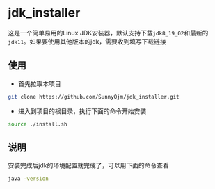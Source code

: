 # jdk_installer

这是一个简单易用的Linux JDK安装器，默认支持下载`jdk8_19_02`和最新的`jdk11`。如果要使用其他版本的jdk，需要收到填写下载链接

## 使用
- 首先拉取本项目
```bash
git clone https://github.com/SunnyQjm/jdk_installer.git 
```

- 进入到项目的根目录，执行下面的命令开始安装
```bash
source ./install.sh
```

## 说明
安装完成后jdk的环境配置就完成了，可以用下面的命令查看
```bash
java -version
```

